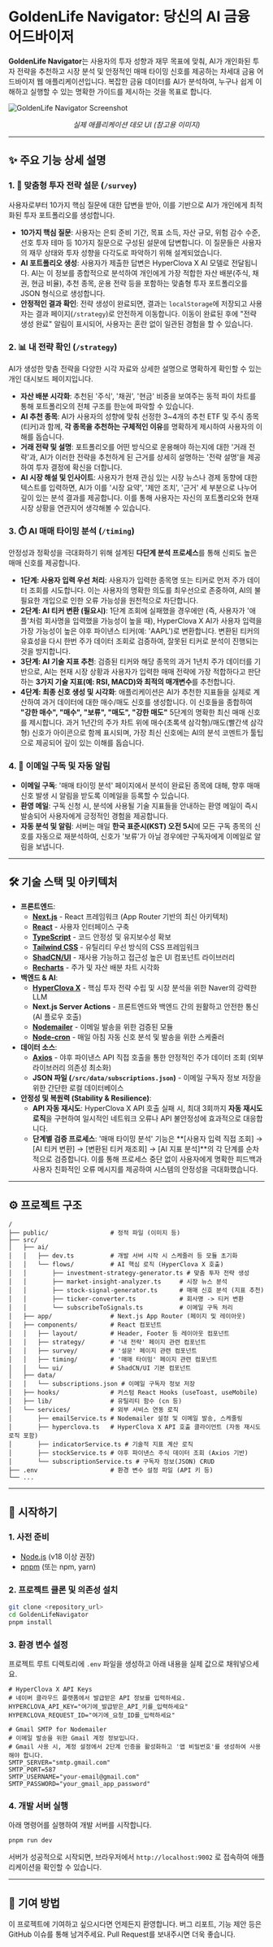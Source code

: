 
# GoldenLife Navigator: 당신의 AI 금융 어드바이저

**GoldenLife Navigator**는 사용자의 투자 성향과 재무 목표에 맞춰, AI가 개인화된 투자 전략을 추천하고 시장 분석 및 안정적인 매매 타이밍 신호를 제공하는 차세대 금융 어드바이저 웹 애플리케이션입니다. 복잡한 금융 데이터를 AI가 분석하여, 누구나 쉽게 이해하고 실행할 수 있는 명확한 가이드를 제시하는 것을 목표로 합니다.

![GoldenLife Navigator Screenshot](https://placehold.co/800x450.png?text=GoldenLife+Navigator+UI)
*<p align="center">실제 애플리케이션 데모 UI (참고용 이미지)</p>*

---

## ✨ 주요 기능 상세 설명

### 1. 🤖 맞춤형 투자 전략 설문 (`/survey`)

사용자로부터 10가지 핵심 질문에 대한 답변을 받아, 이를 기반으로 AI가 개인에게 최적화된 투자 포트폴리오를 생성합니다.

-   **10가지 핵심 질문**: 사용자는 은퇴 준비 기간, 목표 소득, 자산 규모, 위험 감수 수준, 선호 투자 테마 등 10가지 질문으로 구성된 설문에 답변합니다. 이 질문들은 사용자의 재무 상태와 투자 성향을 다각도로 파악하기 위해 설계되었습니다.
-   **AI 포트폴리오 생성**: 사용자가 제출한 답변은 HyperClova X AI 모델로 전달됩니다. AI는 이 정보를 종합적으로 분석하여 개인에게 가장 적합한 자산 배분(주식, 채권, 현금 비율), 추천 종목, 운용 전략 등을 포함하는 맞춤형 투자 포트폴리오를 JSON 형식으로 생성합니다.
-   **안정적인 결과 확인**: 전략 생성이 완료되면, 결과는 `localStorage`에 저장되고 사용자는 결과 페이지(`/strategy`)로 안전하게 이동합니다. 이동이 완료된 후에 "전략 생성 완료" 알림이 표시되어, 사용자는 혼란 없이 일관된 경험을 할 수 있습니다.

### 2. 📊 내 전략 확인 (`/strategy`)

AI가 생성한 맞춤 전략을 다양한 시각 자료와 상세한 설명으로 명확하게 확인할 수 있는 개인 대시보드 페이지입니다.

-   **자산 배분 시각화**: 추천된 '주식', '채권', '현금' 비중을 보여주는 동적 파이 차트를 통해 포트폴리오의 전체 구조를 한눈에 파악할 수 있습니다.
-   **AI 추천 종목**: AI가 사용자의 성향에 맞춰 선정한 3~4개의 추천 ETF 및 주식 종목(티커)과 함께, **각 종목을 추천하는 구체적인 이유**를 명확하게 제시하여 사용자의 이해를 돕습니다.
-   **거래 전략 및 설명**: 포트폴리오를 어떤 방식으로 운용해야 하는지에 대한 '거래 전략'과, AI가 이러한 전략을 추천하게 된 근거를 상세히 설명하는 '전략 설명'을 제공하여 투자 결정에 확신을 더합니다.
-   **AI 시장 해설 및 인사이트**: 사용자가 현재 관심 있는 시장 뉴스나 경제 동향에 대한 텍스트를 입력하면, AI가 이를 '시장 요약', '제안 조치', '근거' 세 부분으로 나누어 깊이 있는 분석 결과를 제공합니다. 이를 통해 사용자는 자신의 포트폴리오와 현재 시장 상황을 연관지어 생각해볼 수 있습니다.

### 3. ⏱️ AI 매매 타이밍 분석 (`/timing`)

안정성과 정확성을 극대화하기 위해 설계된 **다단계 분석 프로세스**를 통해 신뢰도 높은 매매 신호를 제공합니다.

-   **1단계: 사용자 입력 우선 처리**: 사용자가 입력한 종목명 또는 티커로 먼저 주가 데이터 조회를 시도합니다. 이는 사용자의 명확한 의도를 최우선으로 존중하여, AI의 불필요한 개입으로 인한 오류 가능성을 원천적으로 차단합니다.
-   **2단계: AI 티커 변환 (필요시)**: 1단계 조회에 실패했을 경우에만 (즉, 사용자가 '애플'처럼 회사명을 입력했을 가능성이 높을 때), HyperClova X AI가 사용자 입력을 가장 가능성이 높은 야후 파이낸스 티커(예: 'AAPL')로 변환합니다. 변환된 티커의 유효성을 다시 한번 주가 데이터 조회로 검증하여, 잘못된 티커로 분석이 진행되는 것을 방지합니다.
-   **3단계: AI 기술 지표 추천**: 검증된 티커와 해당 종목의 과거 1년치 주가 데이터를 기반으로, AI는 현재 시장 상황과 사용자가 입력한 매매 전략에 가장 적합하다고 판단하는 **3가지 기술 지표(예: RSI, MACD)와 최적의 매개변수**를 추천합니다.
-   **4단계: 최종 신호 생성 및 시각화**: 애플리케이션은 AI가 추천한 지표들을 실제로 계산하여 과거 데이터에 대한 매수/매도 신호를 생성합니다. 이 신호들을 종합하여 **"강한 매수", "매수", "보류", "매도", "강한 매도"** 5단계의 명확한 최신 매매 신호를 제시합니다. 과거 1년간의 주가 차트 위에 매수(초록색 삼각형)/매도(빨간색 삼각형) 신호가 아이콘으로 함께 표시되며, 가장 최신 신호에는 AI의 분석 코멘트가 툴팁으로 제공되어 깊이 있는 이해를 돕습니다.

### 4. 📧 이메일 구독 및 자동 알림

-   **이메일 구독**: '매매 타이밍 분석' 페이지에서 분석이 완료된 종목에 대해, 향후 매매 신호 발생 시 알림을 받도록 이메일을 등록할 수 있습니다.
-   **환영 메일**: 구독 신청 시, 분석에 사용될 기술 지표들을 안내하는 환영 메일이 즉시 발송되어 사용자에게 긍정적인 경험을 제공합니다.
-   **자동 분석 및 알림**: 서버는 매일 **한국 표준시(KST) 오전 5시**에 모든 구독 종목의 신호를 자동으로 재분석하여, 신호가 '보류'가 아닐 경우에만 구독자에게 이메일로 알림을 보냅니다.

---

## 🛠️ 기술 스택 및 아키텍처

-   **프론트엔드**:
    -   [**Next.js**](https://nextjs.org/) - React 프레임워크 (App Router 기반의 최신 아키텍처)
    -   [**React**](https://react.dev/) - 사용자 인터페이스 구축
    -   [**TypeScript**](https://www.typescriptlang.org/) - 코드 안정성 및 유지보수성 확보
    -   [**Tailwind CSS**](https://tailwindcss.com/) - 유틸리티 우선 방식의 CSS 프레임워크
    -   [**ShadCN/UI**](https://ui.shadcn.com/) - 재사용 가능하고 접근성 높은 UI 컴포넌트 라이브러리
    -   [**Recharts**](https://recharts.org/) - 주가 및 자산 배분 차트 시각화
-   **백엔드 & AI**:
    -   [**HyperClova X**](https://clovastudio.ncloud.com/) - 핵심 투자 전략 수립 및 시장 분석을 위한 Naver의 강력한 LLM
    -   **Next.js Server Actions** - 프론트엔드와 백엔드 간의 원활하고 안전한 통신 (AI 플로우 호출)
    -   [**Nodemailer**](https://nodemailer.com/) - 이메일 발송을 위한 검증된 모듈
    -   [**Node-cron**](https://github.com/node-cron/node-cron) - 매일 아침 자동 신호 분석 및 발송을 위한 스케줄러
-   **데이터 소스**:
    -   [**Axios**](https://axios-http.com/) - 야후 파이낸스 API 직접 호출을 통한 안정적인 주가 데이터 조회 (외부 라이브러리 의존성 최소화)
    -   **JSON 파일 (`/src/data/subscriptions.json`)** - 이메일 구독자 정보 저장을 위한 간단한 로컬 데이터베이스
-   **안정성 및 복원력 (Stability & Resilience)**:
    -   **API 자동 재시도**: HyperClova X API 호출 실패 시, 최대 3회까지 **자동 재시도 로직**을 구현하여 일시적인 네트워크 오류나 API 불안정성에 효과적으로 대응합니다.
    -   **단계별 검증 프로세스**: '매매 타이밍 분석' 기능은 **[사용자 입력 직접 조회] → [AI 티커 변환] → [변환된 티커 재조회] → [AI 지표 분석]**의 각 단계를 순차적으로 검증합니다. 이를 통해 프로세스 중단 없이 사용자에게 명확한 피드백과 사용자 친화적인 오류 메시지를 제공하여 시스템의 안정성을 극대화했습니다.

---

## ⚙️ 프로젝트 구조

```
/
├── public/                 # 정적 파일 (이미지 등)
├── src/
│   ├── ai/
│   │   ├── dev.ts          # 개발 서버 시작 시 스케줄러 등 모듈 초기화
│   │   └── flows/          # AI 핵심 로직 (HyperClova X 호출)
│   │       ├── investment-strategy-generator.ts # 맞춤 투자 전략 생성
│   │       ├── market-insight-analyzer.ts     # 시장 뉴스 분석
│   │       ├── stock-signal-generator.ts      # 매매 신호 분석 (지표 추천)
│   │       ├── ticker-converter.ts            # 회사명 -> 티커 변환
│   │       └── subscribeToSignals.ts          # 이메일 구독 처리
│   ├── app/                # Next.js App Router (페이지 및 레이아웃)
│   ├── components/         # React 컴포넌트
│   │   ├── layout/         # Header, Footer 등 레이아웃 컴포넌트
│   │   ├── strategy/       # '내 전략' 페이지 관련 컴포넌트
│   │   ├── survey/         # '설문' 페이지 관련 컴포넌트
│   │   ├── timing/         # '매매 타이밍' 페이지 관련 컴포넌트
│   │   └── ui/             # ShadCN/UI 기본 컴포넌트
│   ├── data/
│   │   └── subscriptions.json # 이메일 구독자 정보 저장
│   ├── hooks/              # 커스텀 React Hooks (useToast, useMobile)
│   ├── lib/                # 유틸리티 함수 (cn 등)
│   └── services/           # 외부 서비스 연동 로직
│       ├── emailService.ts # Nodemailer 설정 및 이메일 발송, 스케줄링
│       ├── hyperclova.ts   # HyperClova X API 호출 클라이언트 (자동 재시도 로직 포함)
│       ├── indicatorService.ts # 기술적 지표 계산 로직
│       ├── stockService.ts # 야후 파이낸스 주식 데이터 조회 (Axios 기반)
│       └── subscriptionService.ts # 구독자 정보(JSON) CRUD
├── .env                    # 환경 변수 설정 파일 (API 키 등)
└── ...
```

---

## 🚀 시작하기

### 1. 사전 준비
-   [Node.js](https://nodejs.org/en) (v18 이상 권장)
-   [pnpm](https://pnpm.io/installation) (또는 npm, yarn)

### 2. 프로젝트 클론 및 의존성 설치
```bash
git clone <repository_url>
cd GoldenLifeNavigator
pnpm install
```

### 3. 환경 변수 설정
프로젝트 루트 디렉토리에 `.env` 파일을 생성하고 아래 내용을 실제 값으로 채워넣으세요.

```env
# HyperClova X API Keys
# 네이버 클라우드 플랫폼에서 발급받은 API 정보를 입력하세요.
HYPERCLOVA_API_KEY="여기에_발급받은_API_키를_입력하세요"
HYPERCLOVA_REQUEST_ID="여기에_요청_ID를_입력하세요"

# Gmail SMTP for Nodemailer
# 이메일 발송을 위한 Gmail 계정 정보입니다.
# Gmail 사용 시, 계정 설정에서 2단계 인증을 활성화하고 '앱 비밀번호'를 생성하여 사용해야 합니다.
SMTP_SERVER="smtp.gmail.com"
SMTP_PORT=587
SMTP_USERNAME="your-email@gmail.com"
SMTP_PASSWORD="your_gmail_app_password"
```

### 4. 개발 서버 실행
아래 명령어를 실행하여 개발 서버를 시작합니다.
```bash
pnpm run dev
```
서버가 성공적으로 시작되면, 브라우저에서 `http://localhost:9002` 로 접속하여 애플리케이션을 확인할 수 있습니다.

---

## 🤝 기여 방법
이 프로젝트에 기여하고 싶으시다면 언제든지 환영합니다. 버그 리포트, 기능 제안 등은 GitHub 이슈를 통해 남겨주세요. Pull Request를 보내주시면 더욱 좋습니다.
